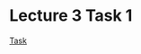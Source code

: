 Lecture 3 Task 1
=============
[Task](https://github.com/Markoham/modern-web-tools-with-node-js-book/blob/master/lectures/2014-09-09.md)
